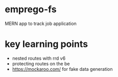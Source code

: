 # emprego-fs
MERN app to track job application

# key learning points
- nested routes with rrd v6
- protecting routes on the be
- https://mockaroo.com/ for fake data generation